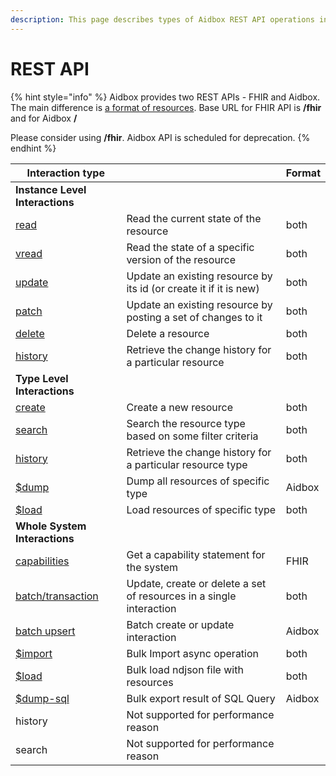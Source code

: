 ```yaml
---
description: This page describes types of Aidbox REST API operations in general
---
```


# REST API

{% hint style="info" %}
Aidbox provides two REST APIs - FHIR and Aidbox. The main difference is [a format of resources](other/aidbox-and-fhir-formats.md). Base URL for FHIR API is **/fhir** and for Aidbox **/**

Please consider using **/fhir**. Aidbox API is scheduled for deprecation.
{% endhint %}

| Interaction type                                     |                                                                     | Format |
| ---------------------------------------------------- | ------------------------------------------------------------------- | ------ |
| **Instance Level Interactions**                      |                                                                     |        |
| [read](crud/read.md)                                 | Read the current state of the resource                              | both   |
| [vread](crud/read.md#vread)                          | Read the state of a specific version of the resource                | both   |
| [update](crud/update.md)                             | Update an existing resource by its id (or create it if it is new)   | both   |
| [patch](crud/patch.md)                               | Update an existing resource by posting a set of changes to it       | both   |
| [delete](crud/delete.md)                             | Delete a resource                                                   | both   |
| [history](history.md)                                | Retrieve the change history for a particular resource               | both   |
| **Type Level Interactions**                          |                                                                     |        |
| [create](crud/fhir-and-aidbox-crud.md)               | Create a new resource                                               | both   |
| [search](fhir-search/)                               | Search the resource type based on some filter criteria              | both   |
| [history](history.md)                                | Retrieve the change history for a particular resource type          | both   |
| [$dump](../bulk-api/#usddump)                        | Dump all resources of specific type                                 | Aidbox |
| [$load](../bulk-api/#usdload)                        | Load resources of specific type                                     | both   |
| **Whole System Interactions**                        |                                                                     |        |
| [capabilities](other/metadata.md)                    | Get a capability statement for the system                           | FHIR   |
| [batch/transaction](../transaction.md)               | Update, create or delete a set of resources in a single interaction | both   |
| [batch upsert](../other/batch-upsert.md)             | Batch create or update interaction                                  | Aidbox |
| [$import](../bulk-api/#usdimport-and-fhir-usdimport) | Bulk Import async operation                                         | both   |
| [$load](../bulk-api/#usdload)                        | Bulk load ndjson file with resources                                | both   |
| [$dump-sql](../bulk-api/#usddump-sql)                | Bulk export result of SQL Query                                     | Aidbox |
| history                                              | Not supported for performance reason                                |        |
| search                                               | Not supported for performance reason                                |        |
